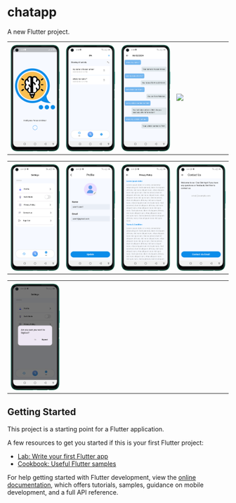 # chatapp
A new Flutter project.

<table style='border:none;width:100%'>
  <td style='width:24%;'>
   <img style='width:100%;' src='img1.png'>
  </td>
  <td style='width:24%;'>
  <img style='width:100%;' src='img2.png'>
  </td>
   <td style='width:24%;'>
  <img style='width:100%;' src='img3.png'>
  </td>
   <td style='width:24%;'>
  <img style='width:100%;' src='img4.png'>
  </td>
</table>
<table style='border:none;width:100%'>
  <td style='width:24%;'>
   <img style='width:100%;' src='img5.png'>
  </td>
  <td style='width:24%;'>
  <img style='width:100%;' src='img6.png'>
  </td>
   <td style='width:24%;'>
  <img style='width:100%;' src='img7.png'>
  </td>
   <td style='width:24%;'>
  <img style='width:100%;' src='img8.png'>
  </td>
</table>
<table style='border:none;width:100%'>
  <td style='width:24%;'>
   <img style='width:100%;' src='img9.png'>
  </td>
  <td style='width:24%;'>
<!--   <img style='width:100%;' src='img6.png'> -->
  </td>
   <td style='width:24%;'>
<!--   <img style='width:100%;' src='img7.png'> -->
  </td>
   <td style='width:24%;'>
<!--   <img style='width:100%;' src='img8.png'> -->
  </td>
</table>

## Getting Started

This project is a starting point for a Flutter application.

A few resources to get you started if this is your first Flutter project:

- [Lab: Write your first Flutter app](https://docs.flutter.dev/get-started/codelab)
- [Cookbook: Useful Flutter samples](https://docs.flutter.dev/cookbook)

For help getting started with Flutter development, view the
[online documentation](https://docs.flutter.dev/), which offers tutorials,
samples, guidance on mobile development, and a full API reference.
